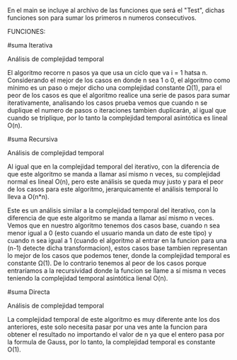 En el main se incluye al archivo de las funciones que será el "Test", dichas funciones son para sumar los primeros n numeros consecutivos.

FUNCIONES:

#suma Iterativa

Análisis de complejidad temporal

El algoritmo recorre n pasos ya que usa un ciclo que va i = 1 hatsa n. Considerando el mejor de los casos en donde n sea 1 o 0, el algoritmo como mínimo es un paso o mejor dicho una complejidad constante Ω(1), para el peor de los casos es que el algoritmo realice una serie de pasos para sumar iterativamente, analisando los casos prueba vemos que cuando n se duplique el numero de pasos o iteraciones tambien duplicarán, al igual que cuando se triplique, por lo tanto la complejidad temporal asintótica es lineal O(n).

#suma Recursiva

Análisis de complejidad temporal

Al igual que en la complejidad temporal del iterativo, con la diferencia de que este algoritmo se manda a llamar así mismo n veces, su complejidad normal es lineal O(n), pero este análisis se queda muy justo y para el peor de los casos para este algoritmo, jerarquicamente el análisis temporal lo lleva a O(n*n).

Este es un análisis similar a la complejidad temporal del iterativo, con la diferencia de que este algoritmo se manda a llamar así mismo n veces. Vemos que en nuestro algoritmo tenemos dos casos base, cuando n sea menor igual a 0 (esto cuando el usuario manda un dato de este tipo) y cuando n sea igual a 1 (cuando el algoritmo al entrar en la funcion para una (n-1) detecte dicha transformacion), estos casos base tambien representan lo mejor de los casos que podemos tener, donde la complejidad temporal es constante Ω(1). De lo contrario tenemos al peor de los casos porque entraríamos a la recursividad donde la funcion se llame a sí misma n veces teniendo la complejidad temporal asintótica lienal O(n).

#suma Directa

Análisis de complejidad temporal

La complejidad temporal de este algoritmo es muy diferente ante los dos anteriores, este solo necesita pasar por una ves ante la funcion para obtener el resultado no importando el valor de n ya que el entero pasa por la formula de Gauss, por lo tanto, la complejidad temporal es constante O(1).
